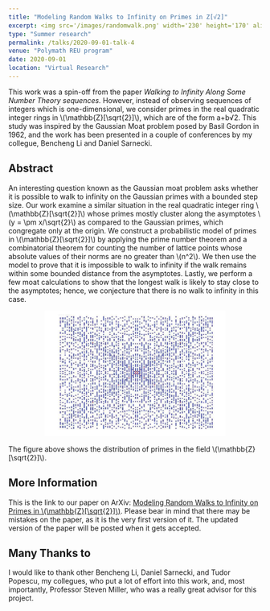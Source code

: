 ```yaml
---
title: "Modeling Random Walks to Infinity on Primes in Z[√2]" 
excerpt: <img src='/images/randomwalk.png' width='230' height='170' align="right" hspace="20"> This work was a spin-off from the paper *Walking to Infinity Along Some Number Theory sequences.* However, instead of observing sequences of integers which are one-dimensional, we consider primes in the real quadratic integer rings in \\(\mathbb{Z}[\sqrt{2}]\\), which are of the form \\(a+b\sqrt{2}\\). This study was inspired by the Gaussian Moat problem posed by Basil Gordon in 1962, and the work has been presented in a couple of conferences by my collegue, Bencheng Li and Daniel Sarnecki. 
type: "Summer research"
permalink: /talks/2020-09-01-talk-4
venue: "Polymath REU program"
date: 2020-09-01
location: "Virtual Research"
---
```


This work was a spin-off from the paper *Walking to Infinity Along Some Number Theory sequences.* However, instead of observing sequences of integers which is one-dimensional, we consider primes in the real quadratic integer rings in \\(\mathbb{Z}[\sqrt{2}]\\), which are of the form a+b√2. This study was inspired by the Gaussian Moat problem posed by Basil Gordon in 1962, and the work has been presented in a couple of conferences by my collegue, Bencheng Li and Daniel Sarnecki. 

**Abstract**
------

An interesting question known as the Gaussian moat problem asks whether it is possible to walk to infinity on the Gaussian primes with a bounded step size. Our work examine a similar situation in the real quadratic integer ring \\(\mathbb{Z}[\sqrt{2}]\\) whose primes mostly cluster along the asymptotes \\(y = \pm x/\sqrt{2}\\) as compared to the Gaussian primes, which congregate only at the origin. We construct a probabilistic model of primes in \\(\mathbb{Z}[\sqrt{2}]\\) by applying the prime number theorem and a combinatorial theorem for counting the number of lattice points whose absolute values of their norms are no greater than \\(n^2\\). We then use the model to prove that it is impossible to walk to infinity if the walk remains within some bounded distance from the asymptotes. Lastly, we perform a few moat calculations to show that the longest walk is likely to stay close to the asymptotes; hence, we conjecture that there is no walk to infinity in this case.


<p align="center">
  <img width="360" height="250" src="/images/primes.png">
</p>

The figure above shows the distribution of primes in the field \\(\mathbb{Z}[\sqrt{2}]\\). 

**More Information**
------

This is the link to our paper on ArXiv: [Modeling Random Walks to Infinity on Primes in \\(\mathbb{Z}[\sqrt{2}]\\)](https://arxiv.org/abs/2011.07386). Please bear in mind that there may be mistakes on the paper, as it is the very first version of it. The updated version of the paper will be posted when it gets accepted. 

**Many Thanks to**
------
I would like to thank other Bencheng Li, Daniel Sarnecki, and Tudor Popescu, my collegues, who put a lot of effort into this work, and, most importantly, Professor Steven Miller, who was a really great advisor for this project.  



